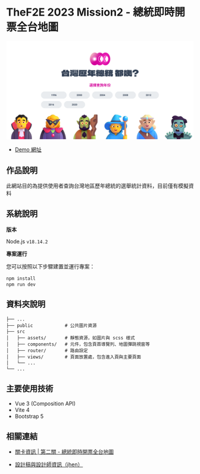 # TheF2E 2023 Mission2 - 總統即時開票全台地圖

![總統即時開票全台地圖](public/cover.png)

* [Demo 網址](https://lhchien33.github.io/TheF2E_2023_Mission2/)

## 作品說明

此網站目的為提供使用者查詢台灣地區歷年總統的選舉統計資料，目前僅有模擬資料

## 系統說明

**版本**

Node.js `v18.14.2`

**專案運行**

您可以按照以下步驟建置並運行專案：

```shell
npm install
npm run dev
```


## 資料夾說明

```shell
├── ...
├── public            # 公共圖片資源
├── src
│   ├── assets/       # 靜態資源，如圖片與 scss 樣式
│   ├── components/   # 元件，包含頁首導覽列、地圖彈跳視窗等
│   ├── router/       # 路由設定
│   ├── views/        # 頁面放置處，包含進入頁與主要頁面
│   └── ...
└── ...
```

## 主要使用技術
* Vue 3 (Composition API)
* Vite 4
* Bootstrap 5

## 相關連結

- [關卡資訊 | 第二關 - 總統即時開票全台地圖](https://2023.thef2e.com/newsb)
* [設計稿與設計師資訊（jhen）](https://2023.thef2e.com/users/12061579704041679194?week=2)